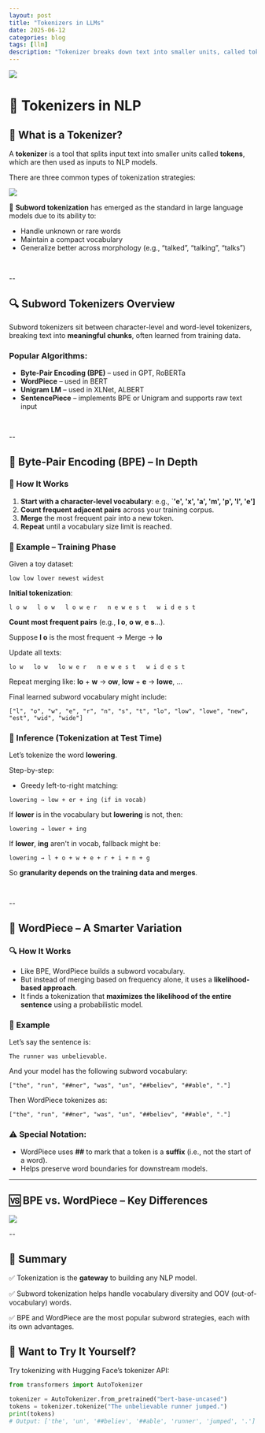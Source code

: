 ```yaml
---
layout: post
title: "Tokenizers in LLMs"
date: 2025-06-12
categories: blog
tags: [llm]
description: "Tokenizer breaks down text into smaller units, called tokens, which can be words, subwords, or even individual characters"
---
```


<img src="{{ '/poster/tokenizer.png' | relative_url }}">


# 🧠 Tokenizers in NLP

## 📍 What is a Tokenizer?

A **tokenizer** is a tool that splits input text into smaller units called **tokens**, which are then used as inputs to NLP models.

There are three common types of tokenization strategies:

<img src="{{ '/images/tokenizer_p1.png' | relative_url }}">

🔑 **Subword tokenization** has emerged as the standard in large language models due to its ability to:

* Handle unknown or rare words
* Maintain a compact vocabulary
* Generalize better across morphology (e.g., “talked”, “talking”, “talks”)


<br>

--


## 🔍 Subword Tokenizers Overview

Subword tokenizers sit between character-level and word-level tokenizers, breaking text into **meaningful chunks**, often learned from training data.

### Popular Algorithms:

* **Byte-Pair Encoding (BPE)** – used in GPT, RoBERTa
* **WordPiece** – used in BERT
* **Unigram LM** – used in XLNet, ALBERT
* **SentencePiece** – implements BPE or Unigram and supports raw text input


<br>

--

## 🔧 Byte-Pair Encoding (BPE) – In Depth

### 🧪 How It Works

1. **Start with a character-level vocabulary**: e.g., `**'e', 'x', 'a', 'm', 'p', 'l', 'e']**
2. **Count frequent adjacent pairs** across your training corpus.
3. **Merge** the most frequent pair into a new token.
4. **Repeat** until a vocabulary size limit is reached.

### 🧾 Example – Training Phase

Given a toy dataset:

```
low low lower newest widest
```

**Initial tokenization**:

```
l o w   l o w   l o w e r   n e w e s t   w i d e s t
```

**Count most frequent pairs** (e.g., **l o**, **o w**, **e s**...).

Suppose **l o** is the most frequent → Merge → **lo**

Update all texts:

```
lo w   lo w   lo w e r   n e w e s t   w i d e s t
```

Repeat merging like: **lo** + **w** → **ow**, **low** + **e** → **lowe**, ...

Final learned subword vocabulary might include:

```
["l", "o", "w", "e", "r", "n", "s", "t", "lo", "low", "lowe", "new", "est", "wid", "wide"]
```



### 🧰 Inference (Tokenization at Test Time)

Let’s tokenize the word **lowering**.

Step-by-step:

* Greedy left-to-right matching:

```
lowering → low + er + ing (if in vocab)
```

If **lower** is in the vocabulary but **lowering** is not, then:

```
lowering → lower + ing
```

If **lower**, **ing** aren't in vocab, fallback might be:

```
lowering → l + o + w + e + r + i + n + g
```

So **granularity depends on the training data and merges**.


<br>

--

## 🤖 WordPiece – A Smarter Variation

### 🔍 How It Works

* Like BPE, WordPiece builds a subword vocabulary.
* But instead of merging based on frequency alone, it uses a **likelihood-based approach**.
* It finds a tokenization that **maximizes the likelihood of the entire sentence** using a probabilistic model.

### 🧾 Example

Let’s say the sentence is:

```
The runner was unbelievable.
```

And your model has the following subword vocabulary:

```
["the", "run", "##ner", "was", "un", "##believ", "##able", "."]
```

Then WordPiece tokenizes as:

```
["the", "run", "##ner", "was", "un", "##believ", "##able", "."]
```

### ⚠️ Special Notation:

* WordPiece uses **##** to mark that a token is a **suffix** (i.e., not the start of a word).
* Helps preserve word boundaries for downstream models.

---

## 🆚 BPE vs. WordPiece – Key Differences

<img src="{{ '/images/tokenizer_p2.png' | relative_url }}">

--

## 🏁 Summary

✅ Tokenization is the **gateway** to building any NLP model.

✅ Subword tokenization helps handle vocabulary diversity and OOV (out-of-vocabulary) words.

✅ BPE and WordPiece are the most popular subword strategies, each with its own advantages.



## 🚀 Want to Try It Yourself?

Try tokenizing with Hugging Face’s tokenizer API:

```python
from transformers import AutoTokenizer

tokenizer = AutoTokenizer.from_pretrained("bert-base-uncased")
tokens = tokenizer.tokenize("The unbelievable runner jumped.")
print(tokens)
# Output: ['the', 'un', '##believ', '##able', 'runner', 'jumped', '.']
```
